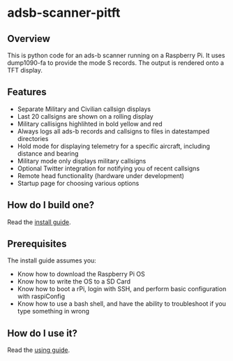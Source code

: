 # adsb-scanner-pitft

## Overview
This is python code for an ads-b scanner running on a Raspberry Pi.  It uses dump1090-fa to provide the mode S records.  The output is rendered onto a TFT display.

## Features
* Separate Military and Civilian callsign displays
* Last 20 callsigns are shown on a rolling display
* Military callisigns highlihted in bold yellow and red
* Always logs all ads-b records and callsigns to files in datestamped directories
* Hold mode for displaying telemetry for a specific aircraft, including distance and bearing
* Military mode only displays military callsigns
* Optional Twitter integration for notifying you of recent callsigns
* Remote head functionality (hardware under development)
* Startup page for choosing various options

## How do I build one?
Read the [install guide](docs/install.md).

## Prerequisites
The install guide assumes you:

* Know how to download the Raspberry Pi OS
* Know how to write the OS to a SD Card
* Know how to boot a rPi, login with SSH, and perform basic configuration with raspiConfig
* Know how to use a bash shell, and have the ability to troubleshoot if you type something in wrong

## How do I use it?
Read the [using guide](docs/using.md).